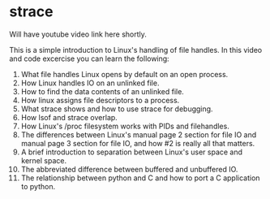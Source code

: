 # strace

Will have youtube video link here shortly.

This is a simple introduction to Linux's handling of file
handles. In this video and code excercise you can learn
the following:

1. What file handles Linux opens by default on an open process.
2. How Linux handles IO on an unlinked file.
3. How to find the data contents of an unlinked file.
4. How linux assigns file descriptors to a process.
5. What strace shows and how to use strace for debugging.
6. How lsof and strace overlap.
7. How Linux's /proc filesystem works with PIDs and filehandles.
8. The differences between Linux's manual page 2 section for
   file IO and manual page 3 section for file IO, and how #2
   is really all that matters.
9. A brief introduction to separation between Linux's user space
   and kernel space.
10. The abbreviated difference between buffered and unbuffered IO.
11. The relationship between python and C and how to port a C
    application to python.

